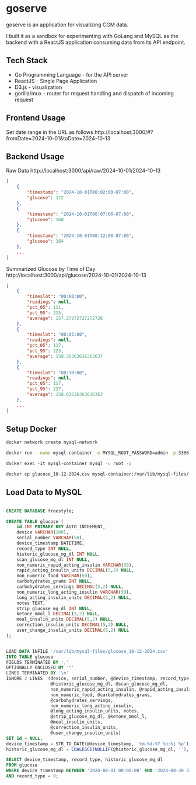 # goserve

goserve is an application for visualizing CGM data. 

I built it as a sandbox for experimenting with GoLang and MySQL as the backend with a ReactJS application consuming data from its API endpoint.

## Tech Stack
- Go Programming Language - for the API server
- ReactJS - Single Page Application
- D3.js - visualization
- gorilla/mux - router for request handling  and dispatch of incoming request

## Frontend Usage

Set date range in the URL as follows
http://localhost:3000/#?fromDate=2024-10-01&toDate=2024-10-13

## Backend Usage

Raw Data
http://localhost:3000/api/raw/2024-10-01/2024-10-13
```json
[
    {
        "timestamp": "2024-10-01T00:02:00-07:00",
        "glucose": 172
    },
    {
        "timestamp": "2024-10-01T00:07:00-07:00",
        "glucose": 168
    },
    {
        "timestamp": "2024-10-01T00:12:00-07:00",
        "glucose": 164
    },
    ...
]
```


Summarized Glucose by Time of Day
http://localhost:3000/api/glucose/2024-10-01/2024-10-13
```json
[
    {
        "timeslot": "00:00:00",
        "readings": null,
        "pct_05": 111,
        "pct_95": 215,
        "average": 157.27272727272728
    },
    {
        "timeslot": "00:05:00",
        "readings": null,
        "pct_05": 117,
        "pct_95": 223,
        "average": 158.36363636363637
    },
    {
        "timeslot": "00:10:00",
        "readings": null,
        "pct_05": 117,
        "pct_95": 227,
        "average": 158.63636363636363
    },
    ...
]    
```

## Setup Docker
```bash
docker network create mysql-network

docker run --name mysql-container -e MYSQL_ROOT_PASSWORD=admin -p 3306:3306 -d mysql:latest

docker exec -it mysql-container mysql -u root -p

docker cp glucose_10-12-2024.csv mysql-container:/var/lib/mysql-files/
```


## Load Data to MySQL
```sql

CREATE DATABASE freestyle;

CREATE TABLE glucose (
    id INT PRIMARY KEY AUTO_INCREMENT,
    device VARCHAR(100),
    serial_number VARCHAR(50),
    device_timestamp DATETIME,
    record_type INT NULL,
    historic_glucose_mg_dl INT NULL,
    scan_glucose_mg_dl INT NULL,
    non_numeric_rapid_acting_insulin VARCHAR(50),
    rapid_acting_insulin_units DECIMAL(5,2) NULL,
    non_numeric_food VARCHAR(50),
    carbohydrates_grams INT NULL,
    carbohydrates_servings DECIMAL(5,2) NULL,
    non_numeric_long_acting_insulin VARCHAR(50),
    long_acting_insulin_units DECIMAL(5,2) NULL,
    notes TEXT,
    strip_glucose_mg_dl INT NULL,
    ketone_mmol_l DECIMAL(5,2) NULL,
    meal_insulin_units DECIMAL(5,2) NULL,
    correction_insulin_units DECIMAL(5,2) NULL,
    user_change_insulin_units DECIMAL(5,2) NULL
);


LOAD DATA INFILE '/var/lib/mysql-files/glucose_10-12-2024.csv'  
INTO TABLE glucose  
FIELDS TERMINATED BY ','  
OPTIONALLY ENCLOSED BY '"'  
LINES TERMINATED BY '\n'  
IGNORE 2 LINES  (device, serial_number, @device_timestamp, record_type,   
				 @historic_glucose_mg_dl, @scan_glucose_mg_dl,   
				 non_numeric_rapid_acting_insulin, @rapid_acting_insulin_units,   
				 non_numeric_food, @carbohydrates_grams, 
				 @carbohydrates_servings,   
				 non_numeric_long_acting_insulin, 
				 @long_acting_insulin_units, notes,   
				 @strip_glucose_mg_dl, @ketone_mmol_l, 
				 @meal_insulin_units, 
				 @correction_insulin_units,
				 @user_change_insulin_units)  
SET id = NULL, 
device_timestamp = STR_TO_DATE(@device_timestamp, '%m-%d-%Y %h:%i %p'),
historic_glucose_mg_dl = COALESCE(NULLIF(@historic_glucose_mg_dl, ''), 0);

SELECT device_timestamp, record_type, historic_glucose_mg_dl
FROM glucose
WHERE device_timestamp BETWEEN '2024-08-01 00:00:00' AND '2024-08-30 23:59:59'
AND record_type = 0;

```

